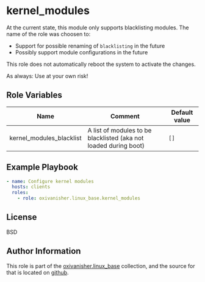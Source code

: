 kernel_modules
==============

At the current state, this module only supports blacklisting modules. The name of the role was choosen to:
* Support for possible renaming of `blacklisting` in the future
* Possibly support module configurations in the future

This role does not automatically reboot the system to activate the changes.

As always: Use at your own risk!

Role Variables
--------------

| Name                     | Comment                                                          | Default value |
|--------------------------|------------------------------------------------------------------|---------------|
| kernel_modules_blacklist | A list of modules to be blacklisted (aka not loaded during boot) | `[]`          |

Example Playbook
----------------
```yaml
- name: Configure kernel modules
  hosts: clients
  roles:
    - role: oxivanisher.linux_base.kernel_modules
```

License
-------

BSD

Author Information
------------------

This role is part of the [oxivanisher.linux_base](https://galaxy.ansible.com/ui/repo/published/oxivanisher/linux_base/) collection, and the source for that is located on [github](https://github.com/oxivanisher/collection-linux_base).

